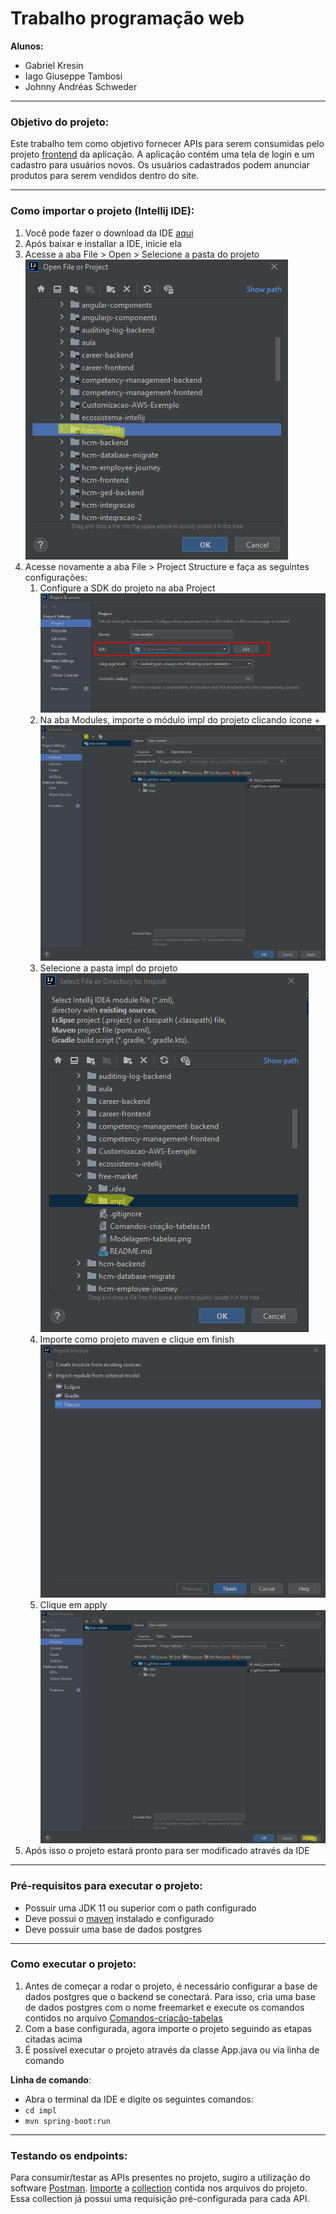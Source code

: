 # Trabalho programação web

**Alunos:**
* Gabriel Kresin
* Iago Giuseppe Tambosi
* Johnny Andréas Schweder

---

### Objetivo do projeto:
Este trabalho tem como objetivo fornecer APIs para serem consumidas pelo projeto [frontend](https://github.com/Iagopeppe/Trabalho_2_Parte_2-Prog.WEB) da aplicação. 
A aplicação contém uma tela de login e um cadastro para usuários novos. Os usuários cadastrados podem anunciar produtos para serem vendidos dentro do site.

---

### Como importar o projeto (Intellij IDE):
1. Você pode fazer o download da IDE [aqui](https://www.jetbrains.com/pt-br/idea/download/#section=windows)
2. Após baixar e installar a IDE, inicie ela
3. Acesse a aba File > Open > Selecione a pasta do projeto
   ![image](images/import_project_1.png)
4. Acesse novamente a aba File > Project Structure e faça as seguintes configurações:
   1. Configure a SDK do projeto na aba Project
      ![image](images/import_project_2.png)
   2. Na aba Modules, importe o módulo impl do projeto clicando ícone +
      ![image](images/import_project_3.png)
   3. Selecione a pasta impl do projeto
      ![image](images/import_project_4.png)
   4. Importe como projeto maven e clique em finish
      ![image](images/import_project_5.png)
   5. Clique em apply
      ![image](images/import_project_6.png)
5. Após isso o projeto estará pronto para ser modificado através da IDE

---

### Pré-requisitos para executar o projeto:
* Possuir uma JDK 11 ou superior com o path configurado
* Deve possui o [maven](https://maven.apache.org/install.html) instalado e configurado
* Deve possuir uma base de dados postgres

---

### Como executar o projeto:
1. Antes de começar a rodar o projeto, é necessário configurar a base de dados postgres que o backend se conectará. Para isso, cria uma base de dados postgres com o nome freemarket e execute os comandos contidos no arquivo [Comandos-criacão-tabelas](Comandos-criação-tabelas.txt)
2. Com a base configurada, agora importe o projeto seguindo as etapas citadas acima
3. É possível executar o projeto através da classe App.java ou via linha de comando
   
**Linha de comando**:
   * Abra o terminal da IDE e digite os seguintes comandos:
   * `cd impl`
   * `mvn spring-boot:run`

---

### Testando os endpoints:
Para consumir/testar as APIs presentes no projeto, sugiro a utilização do software [Postman](https://www.postman.com/downloads/). 
[Importe](https://kb.datamotion.com/?ht_kb=postman-instructions-for-exporting-and-importing) a [collection](collection-freeMarket-apis.json) contida nos arquivos do projeto. Essa collection já possui uma requisição pré-configurada para cada API.
